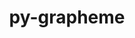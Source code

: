 ---
title: "py-grapheme"
layout: cache
categories: [package, develop]
meta: {"compilers": ["gcc@11.4.0"], "num_specs": 13, "num_specs_by_stack": {"e4s": 13, "root": 13}, "oss": ["ubuntu22.04"], "platforms": ["linux"], "stacks": ["e4s", "root"], "targets": ["x86_64_v3"], "versions": ["0.6.0"]}
spec_details: [{"compiler": "gcc@11.4.0", "hash": "4n4zobeivj3wnkd2rshpya32dtsyoljo", "os": "ubuntu22.04", "platform": "linux", "size": "-", "stacks": ["e4s", "root"], "target": "x86_64_v3", "variants": ["build_system=python_pip"], "versions": ["0.6.0"]}, {"compiler": "gcc@11.4.0", "hash": "c6ctswcuvjyxsj5ouxxxol4tql7pna46", "os": "ubuntu22.04", "platform": "linux", "size": "-", "stacks": ["e4s", "root"], "target": "x86_64_v3", "variants": ["build_system=python_pip"], "versions": ["0.6.0"]}, {"compiler": "gcc@11.4.0", "hash": "dy2kcjt4qphk35s4jotrxvz2b3ksj3w6", "os": "ubuntu22.04", "platform": "linux", "size": "-", "stacks": ["e4s", "root"], "target": "x86_64_v3", "variants": ["build_system=python_pip"], "versions": ["0.6.0"]}, {"compiler": "gcc@11.4.0", "hash": "eqzggzbru53urycresfiam4zeyiwg7ou", "os": "ubuntu22.04", "platform": "linux", "size": "-", "stacks": ["e4s", "root"], "target": "x86_64_v3", "variants": ["build_system=python_pip"], "versions": ["0.6.0"]}, {"compiler": "gcc@11.4.0", "hash": "ldaa3wi3b7j7azul5obqeup2xvbynwdp", "os": "ubuntu22.04", "platform": "linux", "size": "-", "stacks": ["e4s", "root"], "target": "x86_64_v3", "variants": ["build_system=python_pip"], "versions": ["0.6.0"]}, {"compiler": "gcc@11.4.0", "hash": "meofqepyeghvfb5ovgcgpisks7bolnx2", "os": "ubuntu22.04", "platform": "linux", "size": "-", "stacks": ["e4s", "root"], "target": "x86_64_v3", "variants": ["build_system=python_pip"], "versions": ["0.6.0"]}, {"compiler": "gcc@11.4.0", "hash": "ox4wokjwazlhd72qqbspbbpsshpn5ecx", "os": "ubuntu22.04", "platform": "linux", "size": "-", "stacks": ["e4s", "root"], "target": "x86_64_v3", "variants": ["build_system=python_pip"], "versions": ["0.6.0"]}, {"compiler": "gcc@11.4.0", "hash": "q6spibjuyfi6c5zqqkk53rgverwbvy47", "os": "ubuntu22.04", "platform": "linux", "size": "-", "stacks": ["e4s", "root"], "target": "x86_64_v3", "variants": ["build_system=python_pip"], "versions": ["0.6.0"]}, {"compiler": "gcc@11.4.0", "hash": "ubz73go46duax2cf4h7wabw6xyu6vnet", "os": "ubuntu22.04", "platform": "linux", "size": "-", "stacks": ["e4s", "root"], "target": "x86_64_v3", "variants": ["build_system=python_pip"], "versions": ["0.6.0"]}, {"compiler": "gcc@11.4.0", "hash": "uf5nwr6gda7pll3nw7wwygpcf5fvrydx", "os": "ubuntu22.04", "platform": "linux", "size": "-", "stacks": ["e4s", "root"], "target": "x86_64_v3", "variants": ["build_system=python_pip"], "versions": ["0.6.0"]}, {"compiler": "gcc@11.4.0", "hash": "usxmntmokjukebuedbk4ur3isx2x5dir", "os": "ubuntu22.04", "platform": "linux", "size": "-", "stacks": ["e4s", "root"], "target": "x86_64_v3", "variants": ["build_system=python_pip"], "versions": ["0.6.0"]}, {"compiler": "gcc@11.4.0", "hash": "ya4gknnr3iwkbqlp3xcnmzafzvbddmvx", "os": "ubuntu22.04", "platform": "linux", "size": "-", "stacks": ["e4s", "root"], "target": "x86_64_v3", "variants": ["build_system=python_pip"], "versions": ["0.6.0"]}, {"compiler": "gcc@11.4.0", "hash": "zksqkybvroz2vgl2kwj54kyi6wev2fuq", "os": "ubuntu22.04", "platform": "linux", "size": "-", "stacks": ["e4s", "root"], "target": "x86_64_v3", "variants": ["build_system=python_pip"], "versions": ["0.6.0"]}]
---